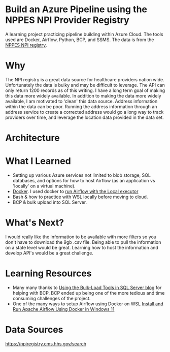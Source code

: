 # Build an Azure Pipeline using the NPPES NPI Provider Registry
A learning project practicing pipeline building within Azure Cloud. The tools used are Docker, Airflow, Python, BCP, and SSMS. The data is from the [NPPES NPI registry](https://npiregistry.cms.hhs.gov/search).

# Why
The NPI registry is a great data source for healthcare providers nation wide. Unfortunately the data is bulky and may be difficult to leverage. The API can only return 1200 records as of this writing. I have a long term goal of making this data more widely available.
In addition to making the data more widely available, I am motivated to 'clean' this data source. Address information within the data can be poor. Running the address information through an address service to create a corrected address would go a long way to track providers over time, and leverage the location data provided in the data set. 

# Architecture



# What I Learned
* Setting up various Azure services not limited to blob storage, SQL databases, and options for how to host Airflow (as an application vs 'locally' on a virtual machine).
* [Docker](https://docs.docker.com/get-started/). I used docker to [run Airflow with the Local executor](https://airflow.apache.org/docs/apache-airflow/stable/howto/docker-compose/index.html)
* Bash & how to practice with WSL locally before moving to cloud.
* BCP & bulk upload into SQL Server.

# What's Next?
I would really like the information to be available with more filters so you don't have to download the 9gb .csv file. Being able to pull the information on a state level would be great. Learning how to host the information and develop API's would be a great challenge. 


# Learning Resources
* Many many thanks to [Using the Bulk-Load Tools in SQL Server blog](https://www.sommarskog.se/bulkload.html)  for helping with BCP. BCP ended up being one of the more tedious and time consuming challenges of the project.
* One of the many ways to setup Airflow using Docker on WSL [Install and Run Apache Airflow Using Docker in Windows 11](https://www.youtube.com/watch?v=Sva8rDtlWi4&list=PLllr2ahe8P0qbHJteyB2vJBgKfXkpBSb_&index=2&ab_channel=Philodiscite)

# Data Sources
https://npiregistry.cms.hhs.gov/search
